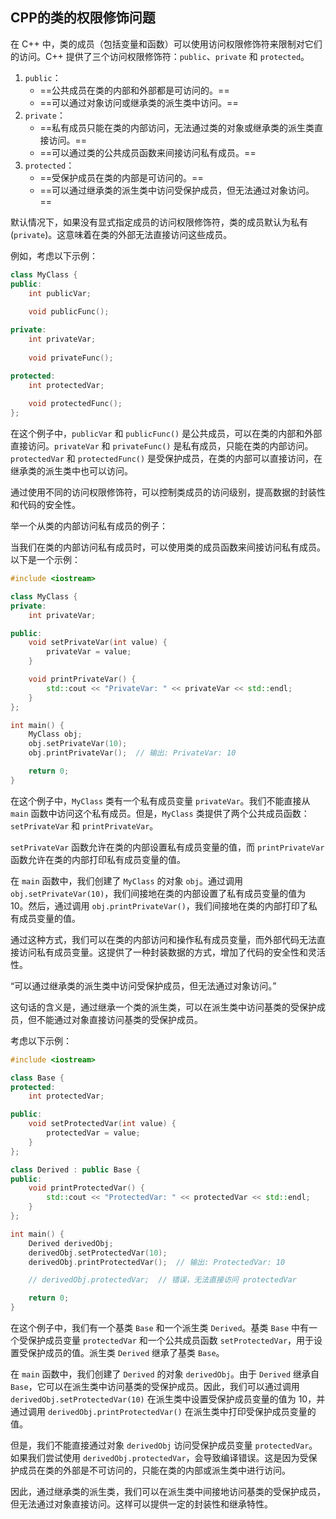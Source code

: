 ## CPP的类的权限修饰问题

在 C++ 中，类的成员（包括变量和函数）可以使用访问权限修饰符来限制对它们的访问。C++ 提供了三个访问权限修饰符：`public`、`private` 和 `protected`。

1. `public`：
   - ==公共成员在类的内部和外部都是可访问的。==
   - ==可以通过对象访问或继承类的派生类中访问。==
2. `private`：
   - ==私有成员只能在类的内部访问，无法通过类的对象或继承类的派生类直接访问。==
   - ==可以通过类的公共成员函数来间接访问私有成员。==
3. `protected`：
   - ==受保护成员在类的内部是可访问的。==
   - ==可以通过继承类的派生类中访问受保护成员，但无法通过对象访问。==

默认情况下，如果没有显式指定成员的访问权限修饰符，类的成员默认为私有 (`private`)。这意味着在类的外部无法直接访问这些成员。

例如，考虑以下示例：

```cpp
class MyClass {
public:
    int publicVar;
    
    void publicFunc();

private:
    int privateVar;
    
    void privateFunc();

protected:
    int protectedVar;
    
    void protectedFunc();
};
```

在这个例子中，`publicVar` 和 `publicFunc()` 是公共成员，可以在类的内部和外部直接访问。`privateVar` 和 `privateFunc()` 是私有成员，只能在类的内部访问。`protectedVar` 和 `protectedFunc()` 是受保护成员，在类的内部可以直接访问，在继承类的派生类中也可以访问。

通过使用不同的访问权限修饰符，可以控制类成员的访问级别，提高数据的封装性和代码的安全性。



举一个从类的内部访问私有成员的例子：

当我们在类的内部访问私有成员时，可以使用类的成员函数来间接访问私有成员。以下是一个示例：

```cpp
#include <iostream>

class MyClass {
private:
    int privateVar;

public:
    void setPrivateVar(int value) {
        privateVar = value;
    }

    void printPrivateVar() {
        std::cout << "PrivateVar: " << privateVar << std::endl;
    }
};

int main() {
    MyClass obj;
    obj.setPrivateVar(10);
    obj.printPrivateVar();  // 输出: PrivateVar: 10

    return 0;
}
```

在这个例子中，`MyClass` 类有一个私有成员变量 `privateVar`。我们不能直接从 `main` 函数中访问这个私有成员。但是，`MyClass` 类提供了两个公共成员函数：`setPrivateVar` 和 `printPrivateVar`。

`setPrivateVar` 函数允许在类的内部设置私有成员变量的值，而 `printPrivateVar` 函数允许在类的内部打印私有成员变量的值。

在 `main` 函数中，我们创建了 `MyClass` 的对象 `obj`。通过调用 `obj.setPrivateVar(10)`，我们间接地在类的内部设置了私有成员变量的值为 10。然后，通过调用 `obj.printPrivateVar()`，我们间接地在类的内部打印了私有成员变量的值。

通过这种方式，我们可以在类的内部访问和操作私有成员变量，而外部代码无法直接访问私有成员变量。这提供了一种封装数据的方式，增加了代码的安全性和灵活性。



“可以通过继承类的派生类中访问受保护成员，但无法通过对象访问。”

这句话的含义是，通过继承一个类的派生类，可以在派生类中访问基类的受保护成员，但不能通过对象直接访问基类的受保护成员。

考虑以下示例：

```cpp
#include <iostream>

class Base {
protected:
    int protectedVar;

public:
    void setProtectedVar(int value) {
        protectedVar = value;
    }
};

class Derived : public Base {
public:
    void printProtectedVar() {
        std::cout << "ProtectedVar: " << protectedVar << std::endl;
    }
};

int main() {
    Derived derivedObj;
    derivedObj.setProtectedVar(10);
    derivedObj.printProtectedVar();  // 输出: ProtectedVar: 10

    // derivedObj.protectedVar;  // 错误，无法直接访问 protectedVar

    return 0;
}
```

在这个例子中，我们有一个基类 `Base` 和一个派生类 `Derived`。基类 `Base` 中有一个受保护成员变量 `protectedVar` 和一个公共成员函数 `setProtectedVar`，用于设置受保护成员的值。派生类 `Derived` 继承了基类 `Base`。

在 `main` 函数中，我们创建了 `Derived` 的对象 `derivedObj`。由于 `Derived` 继承自 `Base`，它可以在派生类中访问基类的受保护成员。因此，我们可以通过调用 `derivedObj.setProtectedVar(10)` 在派生类中设置受保护成员变量的值为 10，并通过调用 `derivedObj.printProtectedVar()` 在派生类中打印受保护成员变量的值。

但是，我们不能直接通过对象 `derivedObj` 访问受保护成员变量 `protectedVar`。如果我们尝试使用 `derivedObj.protectedVar`，会导致编译错误。这是因为受保护成员在类的外部是不可访问的，只能在类的内部或派生类中进行访问。

因此，通过继承类的派生类，我们可以在派生类中间接地访问基类的受保护成员，但无法通过对象直接访问。这样可以提供一定的封装性和继承特性。